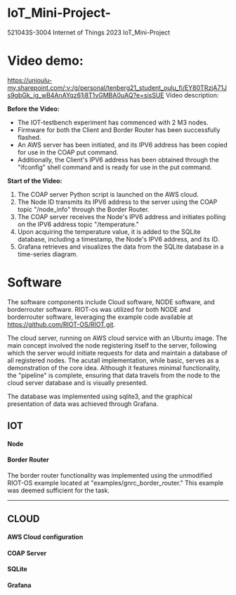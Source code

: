 # IoT_Mini-Project-
521043S-3004 Internet of Things 2023 IoT_Mini-Project 

# Video demo: 
https://unioulu-my.sharepoint.com/:v:/g/personal/tenberg21_student_oulu_fi/EY80TRzjA71Js9gbGk_jg_wB4AnAYqz61j8T1vGMBA0uAQ?e=sisSUE
Video description:

**Before the Video:**
- The IOT-testbench experiment has commenced with 2 M3 nodes.
- Firmware for both the Client and Border Router has been successfully flashed.
- An AWS server has been initiated, and its IPV6 address has been copied for use in the COAP put command.
- Additionally, the Client's IPV6 address has been obtained through the "ifconfig" shell command and is ready for use in the put command.

**Start of the Video:**
1. The COAP server Python script is launched on the AWS cloud.
2. The Node ID transmits its IPV6 address to the server using the COAP topic "/node_info" through the Border Router.
3. The COAP server receives the Node's IPV6 address and initiates polling on the IPV6 address topic "/temperature."
4. Upon acquiring the temperature value, it is added to the SQLite database, including a timestamp, the Node's IPV6 address, and its ID.
5. Grafana retrieves and visualizes the data from the SQLite database in a time-series diagram.


# Software
The software components include Cloud software, NODE software, and borderrouter software. RIOT-os was utilized for both NODE and borderrouter software, leveraging the example code available at https://github.com/RIOT-OS/RIOT.git.

The cloud server, running on AWS cloud service with an Ubuntu image. The main concept involved the node registering itself to the server, following which the server would initiate requests for data and maintain a database of all registered nodes. The acutall implementation, while basic, serves as a demonstration of the core idea. Although it features minimal functionality, the "pipeline" is complete, ensuring that data travels from the node to the cloud server database and is visually presented.

The database was implemented using sqlite3, and the graphical presentation of data was achieved through Grafana.
## IOT
#### Node
#### Border Router
The border router functionality was implemented using the unmodified RIOT-OS example located at "examples/gnrc_border_router." This example was deemed sufficient for the task.
_____________________
## CLOUD
####  AWS Cloud configuration
#### COAP Server
#### SQLite
#### Grafana
